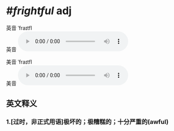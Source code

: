 # ***\#frightful*** adj
英音 ˈfraɪtfl  
英音
<audio src="./media/frightful1_AAC.aac" controls="controls"></audio>

美音 ˈfraɪtfl  
美音
<audio src="./media/frightful2_AAC.aac" controls="controls"></audio>



  

英文释义
---
### 1.**[过时，非正式用语]极坏的；极糟糕的；十分严重的(awful)**  


